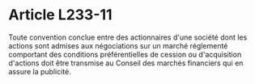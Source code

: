 # Article L233-11

Toute convention conclue entre des actionnaires d'une société dont les actions sont admises aux négociations sur un marché réglementé comportant des conditions préférentielles de cession ou d'acquisition d'actions doit être transmise au Conseil des marchés financiers qui en assure la publicité.
